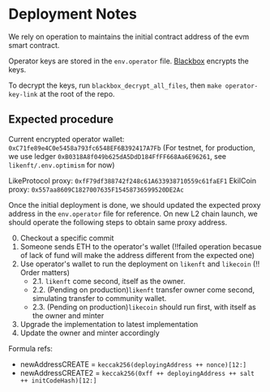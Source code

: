 # Deployment Notes

We rely on operation to maintains the initial contract address of the evm smart contract.

Operator keys are stored in the `env.operator` file. [Blackbox](https://github.com/StackExchange/blackbox) encrypts the keys.

To decrypt the keys, run `blackbox_decrypt_all_files`, then `make operator-key-link` at the root of the repo.

## Expected procedure

Current encrypted operator wallet: `0xC71fe89e4C0e5458a793fc6548EF6B392417A7Fb` (For testnet, for production, we use ledger `0xB0318A8f049b625dA5DdD184FfFF668Aa6E96261`, see `likenft/.env.optimism` for now)

LikeProtocol proxy: `0xfF79df388742f248c61A633938710559c61faEF1`
EkilCoin proxy: `0x557aa8609C1827007635F15458736599520DE2Ac`

Once the initial deployment is done, we should updated the expected proxy address in the `env.operator` file for reference. On new L2 chain launch, we should operate the following steps to obtain same proxy address.

0. Checkout a specific commit
1. Someone sends ETH to the operator's wallet (!!failed operation becasue of lack of fund will make the address different from the expected one)
2. Use operator's wallet to run the deployment on `likenft` and `likecoin` (!! Order matters)
   - 2.1. `likenft` come second, itself as the owner.
   - 2.2. (Pending on production)`likenft` transfer owner come second, simulating transfer to community wallet.
   - 2.3. (Pending on production)`likecoin` should run first, with itself as the owner and minter
3. Upgrade the implementation to latest implementation
4. Update the owner and minter accordingly

Formula refs:
- newAddressCREATE = `keccak256(deployingAddress ++ nonce)[12:]`
- newAddressCREATE2 = `keccak256(0xff ++ deployingAddress ++ salt ++ initCodeHash)[12:]`
